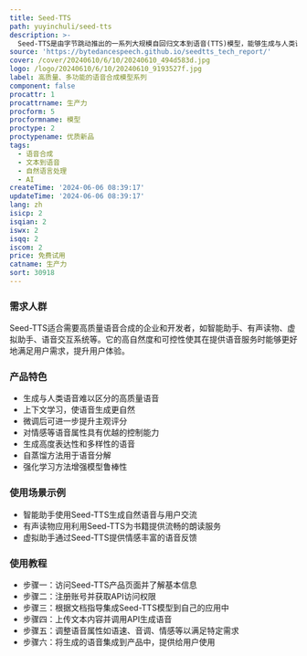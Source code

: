```yaml
---
title: Seed-TTS
path: yuyinchuli/seed-tts
description: >-
  Seed-TTS是由字节跳动推出的一系列大规模自回归文本到语音(TTS)模型，能够生成与人类语音难以区分的语音。它在语音上下文学习、说话人相似度和自然度方面表现出色，通过微调可进一步提升主观评分。Seed-TTS还提供了对情感等语音属性的优越控制能力，并能生成高度表达性和多样性的语音。此外，提出了一种自蒸馏方法用于语音分解，以及一种增强模型鲁棒性、说话人相似度和控制性的强化学习方法。还展示了Seed-TTS模型的非自回归(NAR)变体Seed-TTSDiT，它采用完全基于扩散的架构，不依赖于预先估计的音素持续时间，通过端到端处理进行语音生成。
source: 'https://bytedancespeech.github.io/seedtts_tech_report/'
cover: /cover/20240610/6/10/20240610_494d583d.jpg
logo: /logo/20240610/6/10/20240610_9193527f.jpg
label: 高质量、多功能的语音合成模型系列
component: false
procattr: 1
procattrname: 生产力
procform: 5
procformname: 模型
proctype: 2
proctypename: 优质新品
tags:
  - 语音合成
  - 文本到语音
  - 自然语言处理
  - AI
createTime: '2024-06-06 08:39:17'
updateTime: '2024-06-06 08:39:17'
lang: zh
isicp: 2
isqian: 2
iswx: 2
isqq: 2
iscom: 2
price: 免费试用
catname: 生产力
sort: 30918
---
```




### 需求人群
Seed-TTS适合需要高质量语音合成的企业和开发者，如智能助手、有声读物、虚拟助手、语音交互系统等。它的高自然度和可控性使其在提供语音服务时能够更好地满足用户需求，提升用户体验。

### 产品特色
* 生成与人类语音难以区分的高质量语音
* 上下文学习，使语音生成更自然
* 微调后可进一步提升主观评分
* 对情感等语音属性具有优越的控制能力
* 生成高度表达性和多样性的语音
* 自蒸馏方法用于语音分解
* 强化学习方法增强模型鲁棒性

### 使用场景示例
* 智能助手使用Seed-TTS生成自然语音与用户交流
* 有声读物应用利用Seed-TTS为书籍提供流畅的朗读服务
* 虚拟助手通过Seed-TTS提供情感丰富的语音反馈

### 使用教程
* 步骤一：访问Seed-TTS产品页面并了解基本信息
* 步骤二：注册账号并获取API访问权限
* 步骤三：根据文档指导集成Seed-TTS模型到自己的应用中
* 步骤四：上传文本内容并调用API生成语音
* 步骤五：调整语音属性如语速、音调、情感等以满足特定需求
* 步骤六：将生成的语音集成到产品中，提供给用户使用

  
